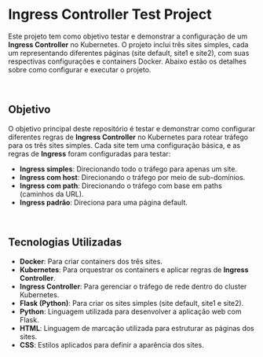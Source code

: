 
# Ingress Controller Test Project

Este projeto tem como objetivo testar e demonstrar a configuração de um **Ingress Controller** no Kubernetes. O projeto inclui três sites simples, cada um representando diferentes páginas (site default, site1 e site2), com suas respectivas configurações e containers Docker. Abaixo estão os detalhes sobre como configurar e executar o projeto.

</br>

## Objetivo

O objetivo principal deste repositório é testar e demonstrar como configurar diferentes regras de **Ingress Controller** no Kubernetes para rotear tráfego para os três sites simples. Cada site tem uma configuração básica, e as regras de **Ingress** foram configuradas para testar:

- **Ingress simples**: Direcionando todo o tráfego para apenas um site.
- **Ingress com host**: Direcionando o tráfego por meio de sub-domínios.
- **Ingress com path**: Direcionando o tráfego com base em paths (caminhos da URL).
- **Ingress padrão**: Direciona para uma página default.

</br>

## Tecnologias Utilizadas

- **Docker**: Para criar containers dos três sites.
- **Kubernetes**: Para orquestrar os containers e aplicar regras de **Ingress Controller**.
- **Ingress Controller**: Para gerenciar o tráfego de rede dentro do cluster Kubernetes.
- **Flask (Python)**: Para criar os sites simples (site default, site1 e site2).
- **Python**: Linguagem utilizada para desenvolver a aplicação web com Flask.
- **HTML**: Linguagem de marcação utilizada para estruturar as páginas dos sites.
- **CSS**: Estilos aplicados para definir a aparência dos sites.
</br>
